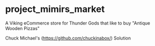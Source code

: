 # project_mimirs_market
A Viking eCommerce store for Thunder Gods that like to buy "Antique Wooden Pizzas"

Chuck Michael's (https://github.com/chuckinabox/) Solution
